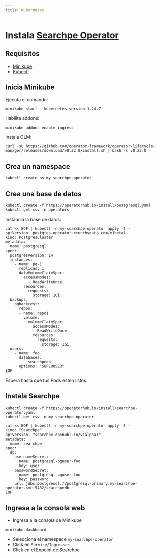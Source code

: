 ```yaml
---
title: Kubernetes
---
```


# Instala [Searchpe Operator](https://operatorhub.io/operator/searchpe-operator)

## Requisitos

- [Minikube](https://minikube.sigs.k8s.io/docs/start/)
- [Kubectl](https://kubernetes.io/docs/tasks/tools/)

## Inicia Minikube

Ejecuta el comando:

```shell
minikube start --kubernetes-version 1.24.7
```

Habilita addons:

```shell
minikube addons enable ingress
```

Instala OLM:

```shell
curl -sL https://github.com/operator-framework/operator-lifecycle-manager/releases/download/v0.22.0/install.sh | bash -s v0.22.0
```

## Crea un namespace

```shell
kubectl create ns my-searchpe-operator
```

## Crea una base de datos

```shell
kubectl create -f https://operatorhub.io/install/postgresql.yaml
kubectl get csv -n operators
```

Instancia la base de datos:

```shell
cat << EOF | kubectl -n my-searchpe-operator apply -f -
apiVersion: postgres-operator.crunchydata.com/v1beta1
kind: PostgresCluster
metadata:
  name: postgresql
spec:
  postgresVersion: 14
  instances:
    - name: pg-1
      replicas: 1
      dataVolumeClaimSpec:
        accessModes:
          - ReadWriteOnce
        resources:
          requests:
            storage: 1Gi
  backups:
    pgbackrest:
      repos:
      - name: repo1
        volume:
          volumeClaimSpec:
            accessModes:
            - ReadWriteOnce
            resources:
              requests:
                storage: 1Gi
  users:
    - name: foo
      databases:
        - searchpedb
      options: "SUPERUSER"
EOF
```

Espera hasta que tus Pods esten listos.

## Instala Searchpe

```shell
kubectl create -f https://operatorhub.io/install/searchpe-operator.yaml
kubectl get csv -n my-searchpe-operator
```

```shell
cat << EOF | kubectl -n my-searchpe-operator apply -f -
kind: "Searchpe"
apiVersion: "searchpe.openubl.io/v1alpha1"
metadata:
  name: searchpe
spec:
  db:
    usernameSecret:
      name: postgresql-pguser-foo
      key: user
    passwordSecret:
      name: postgresql-pguser-foo
      key: password
    url: jdbc:postgresql://postgresql-primary.my-searchpe-operator.svc:5432/searchpedb
EOF
```

## Ingresa a la consola web

- Ingresa a la consola de Minikube

```shell
minikube dashboard
```

- Selecciona el namespace `my-searchpe-operator`
- Click en `Service/Ingresses`
- Click en el Enpoint de Searchpe
